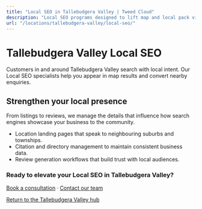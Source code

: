 ```yaml
---
title: "Local SEO in Tallebudgera Valley | Tweed Cloud"
description: "Local SEO programs designed to lift map and local pack visibility for Tallebudgera Valley businesses."
url: "/locations/tallebudgera-valley/local-seo/"
---
```


# Tallebudgera Valley Local SEO

Customers in and around Tallebudgera Valley search with local intent. Our Local SEO specialists help you appear in map results and convert nearby enquiries.

## Strengthen your local presence

From listings to reviews, we manage the details that influence how search engines showcase your business to the community.

- Location landing pages that speak to neighbouring suburbs and townships.
- Citation and directory management to maintain consistent business data.
- Review generation workflows that build trust with local audiences.

### Ready to elevate your Local SEO in Tallebudgera Valley?

[Book a consultation](/consultation/) · [Contact our team](/contact/)

[Return to the Tallebudgera Valley hub](/locations/tallebudgera-valley/)

